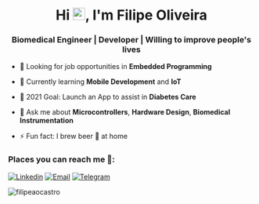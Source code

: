 <h1 align="center"> Hi <img src="https://media.giphy.com/media/hvRJCLFzcasrR4ia7z/giphy.gif" width="25px">, I'm Filipe Oliveira</h1>
<h3 align="center">Biomedical Engineer | Developer | Willing to improve people's lives</h3>

- 💼 Looking for job opportunities in **Embedded Programming**

- 📱 Currently learning **Mobile Development** and **IoT**

- 🥅 2021 Goal: Launch an App to assist in **Diabetes Care**
 
- 💬 Ask me about **Microcontrollers**, **Hardware Design**, **Biomedical Instrumentation**
 
- ⚡ Fun fact: I brew beer 🍺 at home

### Places you can reach me :mag_right:: 
[![Linkedin](https://img.shields.io/badge/LinkedIn-Filipe%20Oliveira-0a66c2?style=flat&logo=Linkedin&logoColor=0a66c2&labelColor=white&link=https://www.linkedin.com/in/filipeac-oliveira/)](https://www.linkedin.com/in/filipeac-oliveira/) 
[![Email](https://img.shields.io/badge/Email-filipeaocastro@gmail.com-dd0000?style=flat&logo=gmail&logoColor=dd0000&labelColor=white&link=mailto:filipeaocastro@gmail.com)](mailto:filipeaocastro@gmail.com)
[![Telegram](https://img.shields.io/badge/Telegram-FilipeACOliveira-007fbe?style=flat&logo=telegram&labelColor=eeeeee&logoColor=white&link=https://t.me/FilipeACOliveira)](https://t.me/FilipeACOliveira) 



<p><img align="center" src="https://github-readme-stats.vercel.app/api/top-langs/?username=filipeaocastro&layout=compact&theme=dark&hide=makefile" alt="filipeaocastro" /></p>

<!--
**filipeaocastro/filipeaocastro** is a ✨ _special_ ✨ repository because its `README.md` (this file) appears on your GitHub profile.

Here are some ideas to get you started:

- 🔭 I’m currently working on ...
- 🌱 I’m currently learning ...
- 👯 I’m looking to collaborate on ...
- 🤔 I’m looking for help with ...
- 💬 Ask me about ...
- 📫 How to reach me: ...
- 😄 Pronouns: ...
- ⚡ Fun fact: ...
-->
